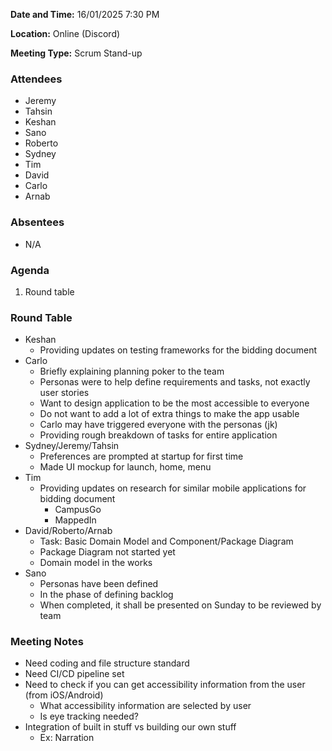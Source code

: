 **Date and Time:** 16/01/2025 7:30 PM

**Location:** Online (Discord)

**Meeting Type:** Scrum Stand-up

### Attendees
- Jeremy
- Tahsin
- Keshan
- Sano
- Roberto
- Sydney
- Tim
- David
- Carlo
- Arnab

### Absentees
- N/A

### Agenda
1. Round table

### Round Table
- Keshan
  - Providing updates on testing frameworks for the bidding document
- Carlo
  - Briefly explaining planning poker to the team
  - Personas were to help define requirements and tasks, not exactly user stories
  - Want to design application to be the most accessible to everyone 
  - Do not want to add a lot of extra things to make the app usable
  - Carlo may have triggered everyone with the personas (jk)
  - Providing rough breakdown of tasks for entire application
- Sydney/Jeremy/Tahsin
  - Preferences are prompted at startup for first time
  - Made UI mockup for launch, home, menu
- Tim
  - Providing updates on research for similar mobile applications for bidding document
    - CampusGo
    - MappedIn
- David/Roberto/Arnab
  - Task: Basic Domain Model and Component/Package Diagram
  - Package Diagram not started yet
  - Domain model in the works
- Sano
  - Personas have been defined
  - In the phase of defining backlog
  - When completed, it shall be presented on Sunday to be reviewed by team

### Meeting Notes
- Need coding and file structure standard
- Need CI/CD pipeline set 
- Need to check if you can get accessibility information from the user (from iOS/Android) 
  - What accessibility information are selected by user
  - Is eye tracking needed?
- Integration of built in stuff vs building our own stuff 
  - Ex: Narration  


